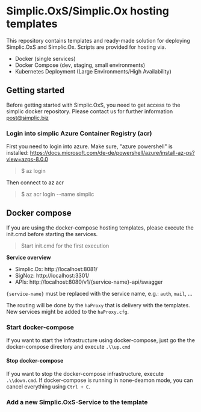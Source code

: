 # Simplic.OxS/Simplic.Ox hosting templates

This repository contains templates and ready-made solution for deploying Simplic.OxS and Simplic.Ox. Scripts are provided for hosting via.

* Docker (single services)
* Docker Compose (dev, staging, small environments)
* Kubernetes Deployment (Large Environments/High Availability)


## Getting started

Before getting started with Simplic.OxS, you need to get access to the simplic docker repository. Please contact us for further information [post@simplic.biz](mailto:post@simplic.biz)

### Login into simplic Azure Container Registry (acr)

First you need to login into azure. Make sure, "azure powershell" is installed: https://docs.microsoft.com/de-de/powershell/azure/install-az-ps?view=azps-8.0.0

> $ az login

Then connect to az acr

> $ az acr login --name simplic

## Docker compose

If you are using the docker-compose hosting templates, please execute the init.cmd before starting the services.

> Start init.cmd for the first execution

**Service overview**

* Simplic.Ox: http://localhost:8081/
* SigNoz: http://localhost:3301/
* APIs: http://localhost:8080/v1/{service-name}-api/swagger

`{service-name}` must be replaced with the service name, e.g.: `auth`, `mail`, ...

The routing will be done by the `haProxy` that is delivery with the templates. New services might be added to the `haProxy.cfg`.

### Start docker-compose

If you want to start the infrastructure using docker-compose, just go the the docker-compose directory and execute `.\\up.cmd`

#### Stop docker-compose

If you want to stop the docker-compose infrastructure, execute `.\\down.cmd`. If docker-compose is running in none-deamon mode,
you can cancel everything using `Ctrl + C`.

### Add a new Simplic.OxS-Service to the template

```yml

```